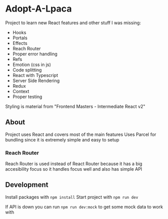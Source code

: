 # Adopt-A-Lpaca
Project to learn new React features and other stuff I was missing:
* Hooks
* Portals
* Effects
* Reach Router
* Proper error handling
* Refs
* Emotion (css in js)
* Code splitting
* React with Typescript
* Server Side Rendering
* Redux
* Context
* Proper testing

Styling is material from "Frontend Masters - Intermediate React v2"

## About 
Project uses React and covers most of the main features
Uses Parcel for bundling since it is extremely simple and easy to setup

### Reach Router
Reach Router is used instead of React Router because it has a big accesibility focus so it handles focus well and also has simple API

## Development
Install packages with `npm install`
Start project with `npm run dev`

If API is down you can run `npm run dev:mock` to get some mock data to work with